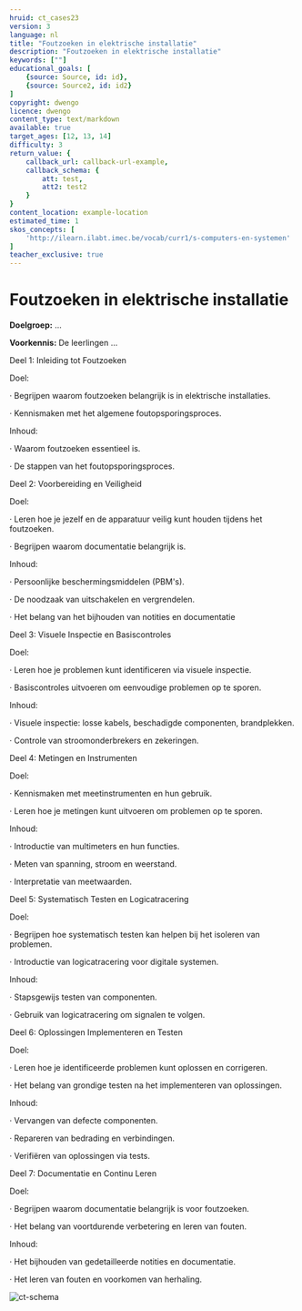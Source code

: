 ```yaml
---
hruid: ct_cases23
version: 3
language: nl
title: "Foutzoeken in elektrische installatie"
description: "Foutzoeken in elektrische installatie"
keywords: [""]
educational_goals: [
    {source: Source, id: id}, 
    {source: Source2, id: id2}
]
copyright: dwengo
licence: dwengo
content_type: text/markdown
available: true
target_ages: [12, 13, 14]
difficulty: 3
return_value: {
    callback_url: callback-url-example,
    callback_schema: {
        att: test,
        att2: test2
    }
}
content_location: example-location
estimated_time: 1
skos_concepts: [
    'http://ilearn.ilabt.imec.be/vocab/curr1/s-computers-en-systemen'
]
teacher_exclusive: true
---
```

# Foutzoeken in elektrische installatie

**Doelgroep:** ...

**Voorkennis:** De leerlingen ...

Deel 1: Inleiding tot Foutzoeken

Doel:

· Begrijpen waarom foutzoeken belangrijk is in elektrische installaties.

· Kennismaken met het algemene foutopsporingsproces.

Inhoud:

· Waarom foutzoeken essentieel is.

· De stappen van het foutopsporingsproces.

Deel 2: Voorbereiding en Veiligheid

Doel:

· Leren hoe je jezelf en de apparatuur veilig kunt houden tijdens het foutzoeken.

· Begrijpen waarom documentatie belangrijk is.

Inhoud:

· Persoonlijke beschermingsmiddelen (PBM's).

· De noodzaak van uitschakelen en vergrendelen.

· Het belang van het bijhouden van notities en documentatie

Deel 3: Visuele Inspectie en Basiscontroles

Doel:

· Leren hoe je problemen kunt identificeren via visuele inspectie.

· Basiscontroles uitvoeren om eenvoudige problemen op te sporen.

Inhoud:

· Visuele inspectie: losse kabels, beschadigde componenten, brandplekken.

· Controle van stroomonderbrekers en zekeringen.

Deel 4: Metingen en Instrumenten

Doel:

· Kennismaken met meetinstrumenten en hun gebruik.

· Leren hoe je metingen kunt uitvoeren om problemen op te sporen.

Inhoud:

· Introductie van multimeters en hun functies.

· Meten van spanning, stroom en weerstand.

· Interpretatie van meetwaarden.

Deel 5: Systematisch Testen en Logicatracering

Doel:

· Begrijpen hoe systematisch testen kan helpen bij het isoleren van problemen.

· Introductie van logicatracering voor digitale systemen.

Inhoud:

· Stapsgewijs testen van componenten.

· Gebruik van logicatracering om signalen te volgen.

Deel 6: Oplossingen Implementeren en Testen

Doel:

· Leren hoe je identificeerde problemen kunt oplossen en corrigeren.

· Het belang van grondige testen na het implementeren van oplossingen.

Inhoud:

· Vervangen van defecte componenten.

· Repareren van bedrading en verbindingen.

· Verifiëren van oplossingen via tests.

Deel 7: Documentatie en Continu Leren

Doel:

· Begrijpen waarom documentatie belangrijk is voor foutzoeken.

· Het belang van voortdurende verbetering en leren van fouten.

Inhoud:

· Het bijhouden van gedetailleerde notities en documentatie.

· Het leren van fouten en voorkomen van herhaling.

![ct-schema](@learning-object/m_ct_cases23/nl/3)


